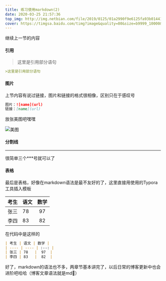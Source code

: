 ```yaml
---
title: 练习使用markdown(2)
date: 2020-03-25 21:57:36
top_img: http://img.netbian.com/file/2019/0125/01a2990f9e6125fa93b01441aab2cc2e.jpg
cover: https://timgsa.baidu.com/timg?image&quality=80&size=b9999_10000&sec=1584987240969&di=3bcd2c51233478505ff65b304d8ecf00&imgtype=0&src=http%3A%2F%2Fpic4.zhimg.com%2Fv2-2a56e92cf72cd1268d299f47b8d2cf14_r.jpg
---
```

继续上一节的内容

#### 引用

> 这里是引用部分语句

```markdown
>这里是引用部分语句
```

#### 图片

上节内容有说过链接，图片和链接的格式很相像，区别只在于感叹号

```markdown
图片：![name](url)
链接：[name](url)
```

放张美图吧嘿嘿

![美图](http://img.netbian.com/file/2019/0123/896bd8e1505f22d2383eea5298c70b22.jpg)

#### 分割线

***

很简单三个***号就可以了

#### 表格

最后是表格，好像在markdown语法是最不友好的了，这里直接用使用的Typora工具插入模板

| 考生 | 语文 | 数学 |
| ---- | ---- | :--: |
| 张三 | 78   |  97  |
| 李四 | 83   |  82  |

在代码中是这样的

```markdown
| 考生 | 语文 | 数学 |
| ---- | ---- | :--: |
| 张三 | 78   |  97  |
| 李四 | 83   |  82  |
```

好了，markdown的语法也不多，两章节基本讲完了，以后日常的博客更新中也会进阶吧哈哈（博客文章语法就是md🤭）